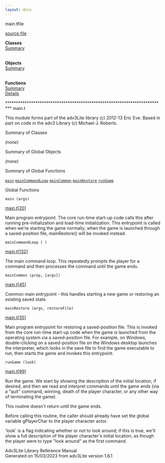 ```yaml
---
layout: docs
---
```

<span class="title">main.t</span><span class="type">file</span>

[source file](../source/main.t.html)

**Classes**  
[Summary](#_ClassSummary_)  
 

**Objects**  
[Summary](#_ObjectSummary_)  
 

**Functions**  
[Summary](#_FunctionSummary_)  
[Details](#_Functions_)



\*\*\*\*\*\*\*\*\*\*\*\*\*\*\*\*\*\*\*\*\*\*\*\*\*\*\*\*\*\*\*\*\*\*\*\*\*\*\*\*\*\*\*\*\*\*\*\*\*\*\*\*\*\*\*\*\*\*\*\*\*\*\*\*\*\*\*\*\*\*\*\*\*\*
main.t

This module forms part of the adv3Lite library (c) 2012-13 Eric Eve.
Based in part on code in the adv3 Library (c) Michael J. Roberts.



<span id="_ClassSummary_"></span>



<span class="hdln">Summary of Classes</span>  



*(none)* <span id="_ObjectSummary_"></span>



<span class="hdln">Summary of Global Objects</span>  



*(none)* <span id="FunctionSummary_"></span>



<span class="hdln">Summary of Global Functions</span>  



[`main`](#main) [`mainCommandLoop`](#mainCommandLoop) [`mainCommon`](#mainCommon) [`mainRestore`](#mainRestore) [`runGame`](#runGame)

<span id="_Functions_"></span>



<span class="hdln">Global Functions</span>  



<span id="main"></span>

`main (args)`

[main.t](../file/main.t.html)\[[20](../source/main.t.html#20)\]



Main program entrypoint. The core run-time start-up code calls this
after running pre-initialization and load-time initialization. This
entrypoint is called when we're starting the game normally; when the
game is launched through a saved-position file, mainRestore() will be
invoked instead.



<span id="mainCommandLoop"></span>

`mainCommandLoop ( )`

[main.t](../file/main.t.html)\[[132](../source/main.t.html#132)\]



The main command loop. This repeatedly prompts the player for a command
and then processes the command until the game ends.



<span id="mainCommon"></span>

`mainCommon (prop, [args])`

[main.t](../file/main.t.html)\[[45](../source/main.t.html#45)\]



Common main entrypoint - this handles starting a new game or restoring
an existing saved state.



<span id="mainRestore"></span>

`mainRestore (args, restoreFile)`

[main.t](../file/main.t.html)\[[35](../source/main.t.html#35)\]



Main program entrypoint for restoring a saved-position file. This is
invoked from the core run-time start-up code when the game is launched
from the operating system via a saved-position file. For example, on
Windows, double-clicking on a saved-position file on the Windows desktop
launches the interpreter, which looks in the save file to find the game
executable to run, then starts the game and invokes this entrypoint.



<span id="runGame"></span>

`runGame (look)`

[main.t](../file/main.t.html)\[[99](../source/main.t.html#99)\]



Run the game. We start by showing the description of the initial
location, if desired, and then we read and interpret commands until the
game ends (via a "quit" command, winning, death of the player character,
or any other way of terminating the game).

This routine doesn't return until the game ends.

Before calling this routine, the caller should already have set the
global variable gPlayerChar to the player character actor.

'look' is a flag indicating whether or not to look around; if this is
true, we'll show a full description of the player character's initial
location, as though the player were to type "look around" as the first
command.





Adv3Lite Library Reference Manual  
Generated on 15/03/2023 from adv3Lite version 1.6.1


